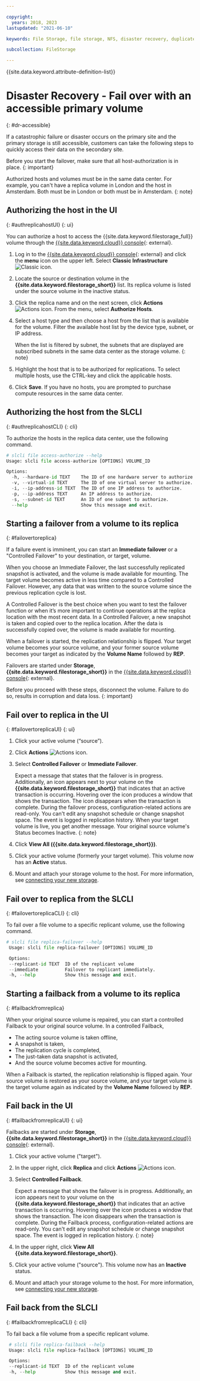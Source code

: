 ```yaml
---

copyright:
  years: 2018, 2023
lastupdated: "2021-06-10"

keywords: File Storage, file storage, NFS, disaster recovery, duplicate volume, replica volume, failover, failback,

subcollection: FileStorage

---
```

{{site.data.keyword.attribute-definition-list}}

# Disaster Recovery - Fail over with an accessible primary volume
{: #dr-accessible}

If a catastrophic failure or disaster occurs on the primary site and the primary storage is still accessible, customers can take the following steps to quickly access their data on the secondary site.

Before you start the failover, make sure that all host-authorization is in place.
{: important}

Authorized hosts and volumes must be in the same data center. For example, you can't have a replica volume in London and the host in Amsterdam. Both must be in London or both must be in Amsterdam.
{: note}

## Authorizing the host in the UI
{: #authreplicahostUI}
{: ui}

You can authorize a host to access the {{site.data.keyword.filestorage_full}} volume through the [{{site.data.keyword.cloud}} console](https://{DomainName}/cloud-storage/file){: external}.

1. Log in to the [{{site.data.keyword.cloud}} console](/login){: external} and click the **menu** icon on the upper left. Select **Classic Infrastructure** ![Classic icon](../icons/classic.svg "Classic").
2. Locate the source or destination volume in the **{{site.data.keyword.filestorage_short}}** list. Its replica volume is listed under the source volume in the inactive status.
3. Click the replica name and on the next screen, click **Actions** ![Actions icon](../icons/action-menu-icon.svg "Actions"). From the menu, select **Authorize Hosts**.
4. Select a host type and then choose a host from the list that is available for the volume. Filter the available host list by the device type, subnet, or IP address.

   When the list is filtered by subnet, the subnets that are displayed are subscribed subnets in the same data center as the storage volume.
   {: note}

5. Highlight the host that is to be authorized for replications. To select multiple hosts, use the CTRL-key and click the applicable hosts.
6. Click **Save**. If you have no hosts, you are prompted to purchase compute resources in the same data center.

## Authorizing the host from the SLCLI
{: #authreplicahostCLI}
{: cli}

To authorize the hosts in the replica data center, use the following command.
```python
# slcli file access-authorize --help
Usage: slcli file access-authorize [OPTIONS] VOLUME_ID

Options:
  -h, --hardware-id TEXT    The ID of one hardware server to authorize.
  -v, --virtual-id TEXT     The ID of one virtual server to authorize.
  -i, --ip-address-id TEXT  The ID of one IP address to authorize.
  -p, --ip-address TEXT     An IP address to authorize.
  -s, --subnet-id TEXT      An ID of one subnet to authorize.
  --help                    Show this message and exit.
```

## Starting a failover from a volume to its replica
{: #failovertoreplica}

If a failure event is imminent, you can start an **Immediate failover** or a "Controlled Failover" to your destination, or target, volume.

When you choose an Immediate Failover, the last successfully replicated snapshot is activated, and the volume is made available for mounting. The target volume becomes active in less time compared to a Controlled Failover. However, any data that was written to the source volume since the previous replication cycle is lost.

A Controlled Failover is the best choice when you want to test the failover function or when it’s more important to continue operations at the replica location with the most recent data. In a Controlled Failover, a new snapshot is taken and copied over to the replica location. After the data is successfully copied over, the volume is made available for mounting.

When a failover is started, the replication relationship is flipped. Your target volume becomes your source volume, and your former source volume becomes your target as indicated by the **Volume Name** followed by **REP**.

Failovers are started under **Storage**, **{{site.data.keyword.filestorage_short}}** in the [{{site.data.keyword.cloud}} console](https://{DomainName}/classic/storage/file){: external}.

Before you proceed with these steps, disconnect the volume. Failure to do so, results in corruption and data loss.
{: important}

## Fail over to replica in the UI
{: #failovertoreplicaUI}
{: ui}

1. Click your active volume (“source”).
2. Click **Actions** ![Actions icon](../icons/action-menu-icon.svg "Actions").
3. Select **Controlled Failover** or **Immediate Failover**.

   Expect a message that states that the failover is in progress. Additionally, an icon appears next to your volume on the **{{site.data.keyword.filestorage_short}}** that indicates that an active transaction is occurring. Hovering over the icon produces a window that shows the transaction. The icon disappears when the transaction is complete. During the failover process, configuration-related actions are read-only. You can't edit any snapshot schedule or change snapshot space. The event is logged in replication history. When your target volume is live, you get another message. Your original source volume's Status becomes Inactive.
   {: note}

4. Click **View All ({{site.data.keyword.filestorage_short}})**.
5. Click your active volume (formerly your target volume). This volume now has an **Active** status.
6. Mount and attach your storage volume to the host. For more information, see [connecting your new storage](/docs/FileStorage?topic=FileStorage-getting-started#mountingstorage).

## Fail over to replica from the SLCLI
{: #failovertoreplicaCLI}
{: cli}

To fail over a file volume to a specific replicant volume, use the following command.
 ```python
 # slcli file replica-failover --help
  Usage: slcli file replica-failover [OPTIONS] VOLUME_ID

  Options:
  --replicant-id TEXT  ID of the replicant volume
  --immediate          Failover to replicant immediately.
  -h, --help           Show this message and exit.
 ```

## Starting a failback from a volume to its replica
{: #failbackfromreplica}

When your original source volume is repaired, you can start a controlled Failback to your original source volume. In a controlled Failback,

- The acting source volume is taken offline,
- A snapshot is taken,
- The replication cycle is completed,
- The just-taken data snapshot is activated,
- And the source volume becomes active for mounting.

When a Failback is started, the replication relationship is flipped again. Your source volume is restored as your source volume, and your target volume is the target volume again as indicated by the **Volume Name** followed by **REP**.

## Fail back in the UI
{: #failbackfromreplicaUI}
{: ui}

Failbacks are started under **Storage**, **{{site.data.keyword.filestorage_short}}** in the [{{site.data.keyword.cloud}} console](https://{DomainName}/classic/storage/file){: external}.

1. Click your active volume ("target").
2. In the upper right, click **Replica** and click **Actions** ![Actions icon](../icons/action-menu-icon.svg "Actions").
3. Select **Controlled Failback**.

   Expect a message that shows the failover is in progress. Additionally, an icon appears next to your volume on the **{{site.data.keyword.filestorage_short}}** that indicates that an active transaction is occurring. Hovering over the icon produces a window that shows the transaction. The icon disappears when the transaction is complete. During the Failback process, configuration-related actions are read-only. You can't edit any snapshot schedule or change snapshot space. The event is logged in replication history.
   {: note}

4. In the upper right, click **View All {{site.data.keyword.filestorage_short}}**.
5. Click your active volume ("source"). This volume now has an **Inactive** status.
6. Mount and attach your storage volume to the host. For more information, see [connecting your new storage](/docs/FileStorage?topic=FileStorage-getting-started#mountingstorage).

## Fail back from the SLCLI
{: #failbackfromreplicaCLI}
{: cli}

To fail back a file volume from a specific replicant volume.
 ```python
  # slcli file replica-failback --help
  Usage: slcli file replica-failback [OPTIONS] VOLUME_ID

  Options:
  --replicant-id TEXT  ID of the replicant volume
  -h, --help           Show this message and exit.
 ```
